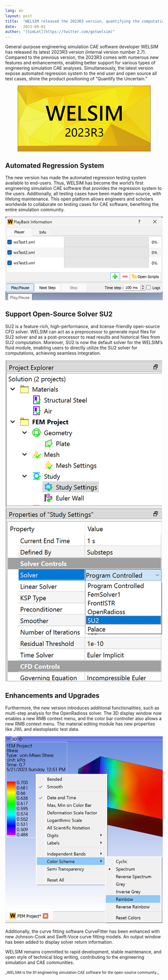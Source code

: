 ```yaml
---
lang: en
layout: post
title:  "WELSIM released the 2023R3 version, quantifying the computational uncertainty"
date:   2023-09-01
author: "[SimLet](https://twitter.com/getwelsim)"
---
```



General-purpose engineering simulation CAE software developer WELSIM has released its latest 2023R3 version (internal version number 2.7). Compared to the previous version, the 2023R3 comes with numerous new features and enhancements, enabling better support for various types of engineering simulation CAE analyses. Simultaneously, the latest version expose automated regression system to the end user and open source all test cases, shine the product positioning of “Quantify the Uncertain.”
<p align="center">
  <img src="\assets\blog\20230901\welsim_splash.png" alt="welsim_splash" />
</p>


## Automated Regression System
The new version has made the automated regression testing system available to end-users. Thus, WELSIM has become the world’s first engineering simulation CAE software that provides the regression system to the users. Additionally, all testing cases have been made open-source, with lifelong maintenance. This open platform allows engineers and scholars worldwide to collaborate on testing cases for CAE software, benefiting the entire simulation community.
<p align="center">
  <img src="\assets\blog\20230901\welsim_regression_play.png" alt="welsim_regression_play" />
</p>

## Support Open-Source Solver SU2
SU2 is a feature-rich, high-performance, and license-friendly open-source CFD solver. WELSIM can act as a preprocessor to generate input files for SU2 solver and as a post-processor to read results and historical files from SU2 computation. Moreover, SU2 is now the default solver for the WELSIM’s fluid module, enabling users to directly utilize the SU2 solver for computations, achieving seamless integration.
<p align="center">
  <img src="\assets\blog\20230901\welsim_solver_su2.png" alt="welsim_solver_su2" />
</p>

## Enhancements and Upgrades
Furthermore, the new version introduces additional functionalities, such as multi-step analysis for the OpenRadioss solver. The 3D display window now enables a new RMB context menu, and the color bar controller also allows a new RMB context menu. The material editing module has new properties like JWL and elastoplastic test data.
<p align="center">
  <img src="\assets\blog\20230901\welsim_rmb_colorbar.png" alt="welsim_rmb_colorbar" />
</p>

Additionally, the curve fitting software CurveFitter has been enhanced with new Johnson-Cook and Swift-Voce curve fitting models. An output window has been added to display solver return information.

WELSIM remains committed to rapid development, stable maintenance, and open style of technical blog writing, contributing to the engineering simulation and CAE communities.

<small>
_WELSIM is the #1 engineering simulation CAE software for the open-source community._
</small>

